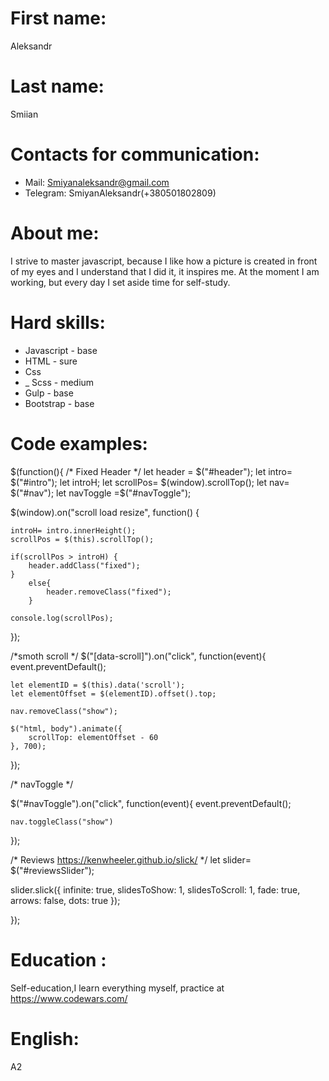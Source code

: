   # First name: 
 Aleksandr  
  # Last name:
 Smiian
 
  # Contacts for communication: 
  - Mail: Smiyanaleksandr@gmail.com
  - Telegram: SmiyanAleksandr(+380501802809)
 
  # About me:
 I strive to master javascript, because I like how a picture is created in front of my eyes and I understand that I did it, it inspires me.
 At the moment I am working, but every day I set aside time for self-study.
 
 # Hard skills:
 * Javascript - base
 * HTML - sure
 * Css 
 * _ Scss - medium
 * Gulp - base
 * Bootstrap - base
 
 # Code examples:
  $(function(){
/* Fixed Header */
let header = $("#header");
let intro= $("#intro");
let introH;
let scrollPos= $(window).scrollTop();
let nav= $("#nav");
let navToggle =$("#navToggle");

$(window).on("scroll load resize", function() {
    
    introH= intro.innerHeight();
    scrollPos = $(this).scrollTop();
    
    if(scrollPos > introH) {
        header.addClass("fixed");
    }
        else{
            header.removeClass("fixed");
        }
    
    console.log(scrollPos);
});

/*smoth scroll */
$("[data-scroll]").on("click", function(event){
    event.preventDefault();

    let elementID = $(this).data('scroll');
    let elementOffset = $(elementID).offset().top;
    
    nav.removeClass("show");

    $("html, body").animate({
        scrollTop: elementOffset - 60
    }, 700);
});

/* navToggle */

$("#navToggle").on("click", function(event){
    event.preventDefault();

    nav.toggleClass("show")
    

});


/* Reviews https://kenwheeler.github.io/slick/ */
let slider= $("#reviewsSlider");

slider.slick({
    infinite: true,
    slidesToShow: 1,
    slidesToScroll: 1,
    fade: true,
    arrows: false,
    dots: true
  });


});


 # Education :
 Self-education,I learn everything myself, practice at https://www.codewars.com/
 
#  English:
  A2
 
